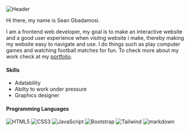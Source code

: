 <img src="https://camo.githubusercontent.com/2c30cd8e943fe38a4124139ff07e7973970f92170a2a9a51c05d573358ba4392/68747470733a2f2f63617073756c652d72656e6465722e76657263656c2e6170702f6170693f747970653d776176696e67266865696768743d31353026636f6c6f723d6772616469656e7426746578743d436f6c6c696e732532304f6b6f726f61666f72267465787442673d66616c736526666f6e74436f6c6f723d66666626666f6e7453697a653d35302673656374696f6e3d686561646572" alt="Header" data-canonical-src="https://capsule-render.vercel.app/api?type=waving&amp;height=150&amp;color=gradient&amp;text=Sean%20Gbadamosi&amp;textBg=false&amp;fontColor=fff&amp;fontSize=50&amp;section=header" style="max-width: 100%;"><!-- wws## Sean Gbadamosi <img src="https://cdn.simpleicons.org/codestream/fff" style="width: 24; height: 24"> -->

 Hi there, my name is Sean Gbadamosi.

I am a frontend web developer, my goal is to make an interactive
website and a good user experience when visitng website i make, thereby making my website easy to navigate and use.
I do things such as play computer games and watching football matches for fun.
To check more about my work check at my [portfolio](https://portfolio-1-seven-lemon.vercel.app/).


#### Skills
* Adatability
* Abilty to work under pressure
* Graphics designer

#### Programming Languages
![HTML5](https://img.shields.io/badge/-HTML5-E34F26?style=flat-square&logo=html5&logoColor=white)
![CSS3](https://img.shields.io/badge/-CSS3-1572B6?style=flat-square&logo=css3&logoColor=white)
![JavaScript](https://img.shields.io/badge/-JS-F7DF1E?style=flat-square&logo=JavaScript&logoColor=white)
![Bootstrap](https://img.shields.io/badge/-Bootstrap-7952B3?style=flat-square&logo=bootstrap&logoColor=white)
![Tailwind](https://img.shields.io/badge/-tailwind-06B6D4?style=flat-square&logo=tailwind-css&logoColor=white)
![markdown](https://img.shields.io/badge/-markdown-000000?style=flat-square&logo=markdown&logoColor=white)
